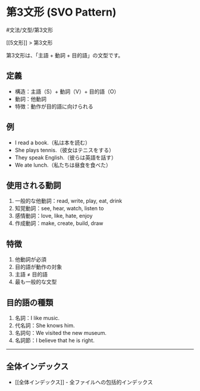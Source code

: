 ﻿# 第3文形 (SVO Pattern)

#文法/文型/第3文形

[[5文形]] > 第3文形

第3文形は、「主語 + 動詞 + 目的語」の文型です。

## 定義
- 構造：主語（S）+ 動詞（V）+ 目的語（O）
- 動詞：他動詞
- 特徴：動作が目的語に向けられる

## 例
- I read a book.（私は本を読む）
- She plays tennis.（彼女はテニスをする）
- They speak English.（彼らは英語を話す）
- We ate lunch.（私たちは昼食を食べた）

## 使用される動詞
1. 一般的な他動詞：read, write, play, eat, drink
2. 知覚動詞：see, hear, watch, listen to
3. 感情動詞：love, like, hate, enjoy
4. 作成動詞：make, create, build, draw

## 特徴
1. 他動詞が必須
2. 目的語が動作の対象
3. 主語 ≠ 目的語
4. 最も一般的な文型

## 目的語の種類
1. 名詞：I like music.
2. 代名詞：She knows him.
3. 名詞句：We visited the new museum.
4. 名詞節：I believe that he is right.

---

## 全体インデックス
- [[全体インデックス]] - 全ファイルへの包括的インデックス 